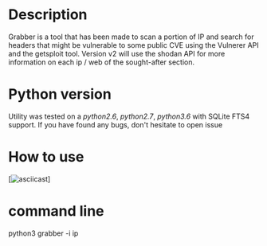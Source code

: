 # Description


Grabber is a tool that has been made to scan a portion of IP and search for headers that might be vulnerable to some public CVE using the Vulnerer API and the getsploit tool. Version v2 will use the shodan API for more information on each ip / web of the sought-after section.

# Python version
Utility was tested on a *python2.6*, *python2.7*, *python3.6* with SQLite FTS4 support. If you have found any bugs, don't hesitate to open issue

# How to use
[![asciicast](https://asciinema.org/a/zlK7CSe6Kk6JeEY2DGkBDyAbj)]


# command line
python3 grabber -i ip
